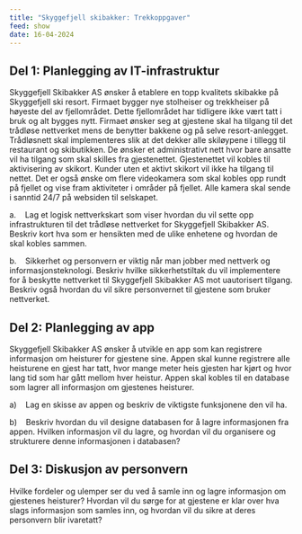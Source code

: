 ```yaml
---
title: "Skyggefjell skibakker: Trekkoppgaver"
feed: show
date: 16-04-2024
---
```

## Del 1: Planlegging av IT-infrastruktur

Skyggefjell Skibakker AS ønsker å etablere en topp kvalitets skibakke på Skyggefjell ski resort. Firmaet bygger nye stolheiser og trekkheiser på høyeste del av fjellområdet. Dette fjellområdet har tidligere ikke vært tatt i bruk og alt bygges nytt. Firmaet ønsker seg at gjestene skal ha tilgang til det trådløse nettverket mens de benytter bakkene og på selve resort-anlegget. Trådløsnett skal implementeres slik at det dekker alle skiløypene i tillegg til restaurant og skibutikken. De ønsker et administrativt nett hvor bare ansatte vil ha tilgang som skal skilles fra gjestenettet. Gjestenettet vil kobles til aktivisering av skikort. Kunder uten et aktivt skikort vil ikke ha tilgang til nettet. Det er også ønske om flere videokamera som skal kobles opp rundt på fjellet og vise fram aktiviteter i områder på fjellet. Alle kamera skal sende i sanntid 24/7 på websiden til selskapet.

a.    Lag et logisk nettverkskart som viser hvordan du vil sette opp infrastrukturen til det trådløse nettverket for Skyggefjell Skibakker AS. Beskriv kort hva som er hensikten med de ulike enhetene og hvordan de skal kobles sammen.

b.    Sikkerhet og personvern er viktig når man jobber med nettverk og informasjonsteknologi. Beskriv hvilke sikkerhetstiltak du vil implementere for å beskytte nettverket til Skyggefjell Skibakker AS mot uautorisert tilgang. Beskriv også hvordan du vil sikre personvernet til gjestene som bruker nettverket.

## Del 2: Planlegging av app

Skyggefjell Skibakker AS ønsker å utvikle en app som kan registrere informasjon om heisturer for gjestene sine. Appen skal kunne registrere alle heisturene en gjest har tatt, hvor mange meter heis gjesten har kjørt og hvor lang tid som har gått mellom hver heistur. Appen skal kobles til en database som lagrer all informasjon om gjestenes heisturer.

a)    Lag en skisse av appen og beskriv de viktigste funksjonene den vil ha.

b)    Beskriv hvordan du vil designe databasen for å lagre informasjonen fra appen. Hvilken informasjon vil du lagre, og hvordan vil du organisere og strukturere denne informasjonen i databasen?

## Del 3: Diskusjon av personvern

Hvilke fordeler og ulemper ser du ved å samle inn og lagre informasjon om gjestenes heisturer? Hvordan vil du sørge for at gjestene er klar over hva slags informasjon som samles inn, og hvordan vil du sikre at deres personvern blir ivaretatt?